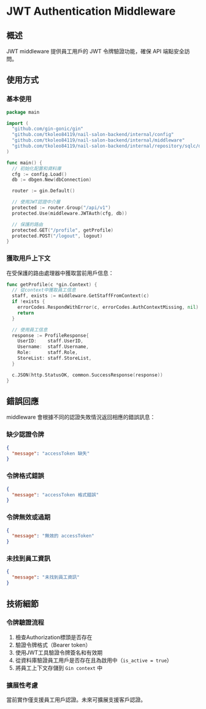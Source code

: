 # JWT Authentication Middleware

## 概述

JWT middleware 提供員工用戶的 JWT 令牌驗證功能，確保 API 端點安全訪問。

## 使用方式

### 基本使用

```go
package main

import (
  "github.com/gin-gonic/gin"
  "github.com/tkoleo84119/nail-salon-backend/internal/config"
  "github.com/tkoleo84119/nail-salon-backend/internal/middleware"
  "github.com/tkoleo84119/nail-salon-backend/internal/repository/sqlc/dbgen"
)

func main() {
  // 初始化配置和資料庫
  cfg := config.Load()
  db := dbgen.New(dbConnection)

  router := gin.Default()

  // 使用JWT認證中介層
  protected := router.Group("/api/v1")
  protected.Use(middleware.JWTAuth(cfg, db))

  // 保護的路由
  protected.GET("/profile", getProfile)
  protected.POST("/logout", logout)
}
```

### 獲取用戶上下文

在受保護的路由處理器中獲取當前用戶信息：

```go
func getProfile(c *gin.Context) {
  // 從context中獲取員工信息
  staff, exists := middleware.GetStaffFromContext(c)
  if !exists {
    errorCodes.RespondWithError(c, errorCodes.AuthContextMissing, nil)
    return
  }

  // 使用員工信息
  response := ProfileResponse{
    UserID:    staff.UserID,
    Username:  staff.Username,
    Role:      staff.Role,
    StoreList: staff.StoreList,
  }

  c.JSON(http.StatusOK, common.SuccessResponse(response))
}
```

## 錯誤回應

middleware 會根據不同的認證失敗情況返回相應的錯誤訊息：

### 缺少認證令牌
```json
{
  "message": "accessToken 缺失"
}
```

### 令牌格式錯誤
```json
{
  "message": "accessToken 格式錯誤"
}
```

### 令牌無效或過期
```json
{
  "message": "無效的 accessToken"
}
```

### 未找到員工資訊
```json
{
  "message": "未找到員工資訊"
}
```

## 技術細節

### 令牌驗證流程

1. 檢查Authorization標頭是否存在
2. 驗證令牌格式（Bearer token）
3. 使用JWT工具驗證令牌簽名和有效期
4. 從資料庫驗證員工用戶是否存在且為啟用中（`is_active = true`）
5. 將員工上下文存儲到 `Gin context` 中

### 擴展性考慮

當前實作僅支援員工用戶認證。未來可擴展支援客戶認證。
